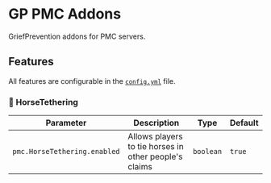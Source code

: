 # GP PMC Addons

GriefPrevention addons for PMC servers.

## Features

All features are configurable in the [`config.yml`](src/main/resources/config.yml) file.

### 🐴 HorseTethering

| Parameter                    | Description                                           | Type      | Default |
|------------------------------|-------------------------------------------------------|-----------|---------|
| `pmc.HorseTethering.enabled` | Allows players to tie horses in other people's claims | `boolean` | `true`  |